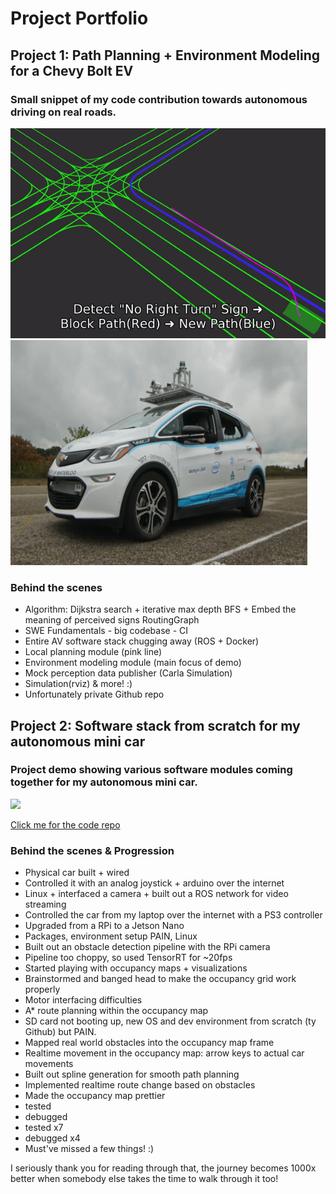 # Project Portfolio
## Project 1: Path Planning + Environment Modeling for a Chevy Bolt EV
### Small snippet of my code contribution towards autonomous driving on real roads.
<p float="left">
  <img src='./AutonomousPathPlanning.gif' width='525'>
  <img src='./AutoWatoBolt.PNG' width='475', height='360'>
</p>

### Behind the scenes
* Algorithm: Dijkstra search + iterative max depth BFS + Embed the meaning of perceived signs RoutingGraph
* SWE Fundamentals - big codebase - CI
* Entire AV software stack chugging away (ROS + Docker)
* Local planning module (pink line)
* Environment modeling module (main focus of demo) 
* Mock perception data publisher (Carla Simulation)
* Simulation(rviz) & more! :)
* Unfortunately private Github repo

## Project 2: Software stack from scratch for my autonomous mini car
### Project demo showing various software modules coming together for my autonomous mini car.
<img src='./AutonomousMiniCar.gif'>

[Click me for the code repo](https://github.com/MaahirG/SmartCar)
### Behind the scenes & Progression
* Physical car built + wired
* Controlled it with an analog joystick + arduino over the internet
* Linux + interfaced a camera + built out a ROS network for video streaming
* Controlled the car from my laptop over the internet with a PS3 controller
* Upgraded from a RPi to a Jetson Nano
* Packages, environment setup PAIN, Linux
* Built out an obstacle detection pipeline with the RPi camera
* Pipeline too choppy, so used TensorRT for ~20fps
* Started playing with occupancy maps + visualizations
* Brainstormed and banged head to make the occupancy grid work properly
* Motor interfacing difficulties
* A* route planning within the occupancy map
* SD card not booting up, new OS and dev environment from scratch (ty Github) but PAIN.
* Mapped real world obstacles into the occupancy map frame
* Realtime movement in the occupancy map: arrow keys to actual car movements
* Built out spline generation for smooth path planning
* Implemented realtime route change based on obstacles
* Made the occupancy map prettier
* tested
* debugged
* tested x7
* debugged x4
* Must've missed a few things! :)

I seriously thank you for reading through that, the journey becomes 1000x better when somebody else takes the time to walk through it too!
